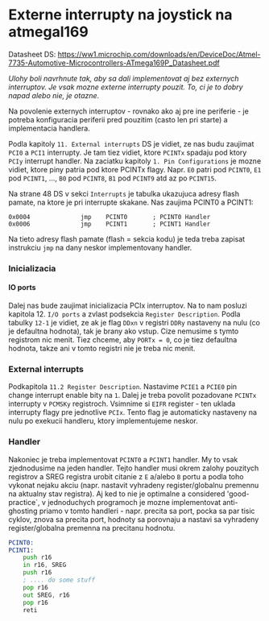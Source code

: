 # Externe interrupty na joystick na atmegal169

Datasheet DS: https://ww1.microchip.com/downloads/en/DeviceDoc/Atmel-7735-Automotive-Microcontrollers-ATmega169P_Datasheet.pdf

*Ulohy boli navrhnute tak, aby sa dali implementovat aj bez externych interruptov. Je vsak mozne externe interrupty pouzit. To, ci je to dobry napad alebo nie, je otazne.*

Na povolenie externych interruptov - rovnako ako aj pre ine periferie - je potreba konfiguracia periferii pred pouzitim (casto len pri starte)
a implementacia handlera.

Podla kapitoly `11. External interrupts` DS je vidiet, ze nas budu zaujimat `PCI0` a `PCI1` interrupty. Je tam tiez vidiet, ktore `PCINTx` spadaju pod ktory `PCIy` interrupt handler. Na zaciatku kapitoly `1. Pin Configurations` je mozne vidiet, ktore piny patria pod ktore PCINTx flagy. Napr. `E0` patri pod `PCINT0`, `E1` pod `PCINT1`, ..., `B0` pod `PCINT8`, `B1` pod `PCINT9` atd az po `PCINT15`.

Na strane 48 DS v sekci `Interrupts` je tabulka ukazujuca adresy flash pamate, na ktore je pri interrupte skakane. Nas zaujima PCINT0 a PCINT1:
```
0x0004              jmp    PCINT0       ; PCINT0 Handler
0x0006              jmp    PCINT1       ; PCINT1 Handler
```

Na tieto adresy flash pamate (flash = sekcia kodu) je teda treba zapisat instrukciu `jmp` na dany neskor implementovany handler.

### Inicializacia

#### IO ports

Dalej nas bude zaujimat inicializacia PCIx interruptov. Na to nam posluzi kapitola 12. `I/O ports` a zvlast podsekcia `Register Description`.
Podla tabulky `12-1` je vidiet, ze ak je flag `DDxn` v registri `DDRy` nastaveny na nulu (co je defaultna hodnota), tak je brany ako vstup. Cize nemusime s tymto registrom nic menit. Tiez chceme, aby `PORTx = 0`, co je tiez defaultna hodnota, takze ani v tomto registri nie je treba nic menit.

### External interrupts

Podkapitola `11.2 Register Description`. Nastavime `PCIE1` a `PCIE0` pin change interrupt enable bity na `1`. Dalej je treba povolit pozadovane `PCINTx` interrupty v `PCMSKy` registroch. Vsimnime si `EIFR` register - ten uklada interrupty flagy pre jednotlive `PCIx`. Tento flag je automaticky nastaveny na nulu po exekucii handleru, ktory implementujeme neskor.

### Handler

Nakoniec je treba implementovat `PCINT0` a `PCINT1` handler. My to vsak zjednodusime na jeden handler. Tejto handler musi okrem zalohy pouzitych registrov a SREG registra urobit citanie z `E` a/alebo `B` portu a podla toho vykonat nejaku akciu (napr. nastavit vyhradeny register/globalnu premennu na aktualny stav registra). Aj ked to nie je optimalne a considered 'good-practice`, v jednoduchych programoch je mozne implementovat anti-ghosting priamo v tomto handleri - napr. precita sa port, pocka sa par tisic cyklov, znova sa precita port, hodnoty sa porovnaju a nastavi sa vyhradeny register/globalna premenna na precitanu hodnotu.

```asm
PCINT0:
PCINT1:
    push r16
    in r16, SREG
    push r16
    ; .... do some stuff
    pop r16
    out SREG, r16
    pop r16
    reti
```
